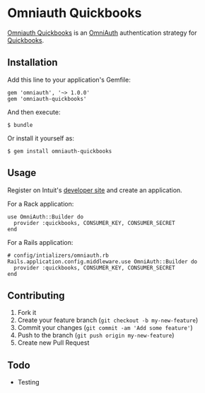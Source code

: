 # Omniauth Quickbooks

[Omniauth Quickbooks](https://github.com/davidlumley/omniauth-quickbooks) is an [OmniAuth](https://github.com/intridea/omniauth) authentication strategy for [Quickbooks](http://quickbooks.intuit.com/).


## Installation

Add this line to your application's Gemfile:

    gem 'omniauth', '~> 1.0.0'
    gem 'omniauth-quickbooks'

And then execute:

    $ bundle

Or install it yourself as:

    $ gem install omniauth-quickbooks

## Usage

Register on Intuit's [developer site](https://developer.intuit.com) and create an application.

For a Rack application:

    use OmniAuth::Builder do
      provider :quickbooks, CONSUMER_KEY, CONSUMER_SECRET
    end

For a Rails application:

    # config/intializers/omniauth.rb
    Rails.application.config.middleware.use OmniAuth::Builder do
      provider :quickbooks, CONSUMER_KEY, CONSUMER_SECRET
    end

## Contributing

1. Fork it
2. Create your feature branch (`git checkout -b my-new-feature`)
3. Commit your changes (`git commit -am 'Add some feature'`)
4. Push to the branch (`git push origin my-new-feature`)
5. Create new Pull Request

## Todo

* Testing